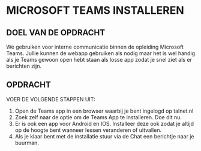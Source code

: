 # MICROSOFT TEAMS INSTALLEREN

## DOEL VAN DE OPDRACHT

We gebruiken voor interne communicatie binnen de opleiding Microsoft Teams. Jullie kunnen de webapp
gebruiken als nodig maar het is wel handig als je Teams gewoon open hebt staan als losse app zodat je snel
ziet als er berichten zijn.

## OPDRACHT

VOER DE VOLGENDE STAPPEN UIT:

1. Open de Teams app in een browser waarbij je bent ingelogd op talnet.nl
2. Zoek zelf naar de optie om de Teams App te installeren. Doe dit nu.
3. Er is ook een app voor Android en IOS. Installeer deze ook zodat je altijd op de hoogte bent wanneer lessen veranderen of uitvallen.
4. Als je klaar bent met de installatie stuur via de Chat een berichtje naar je buurman.

